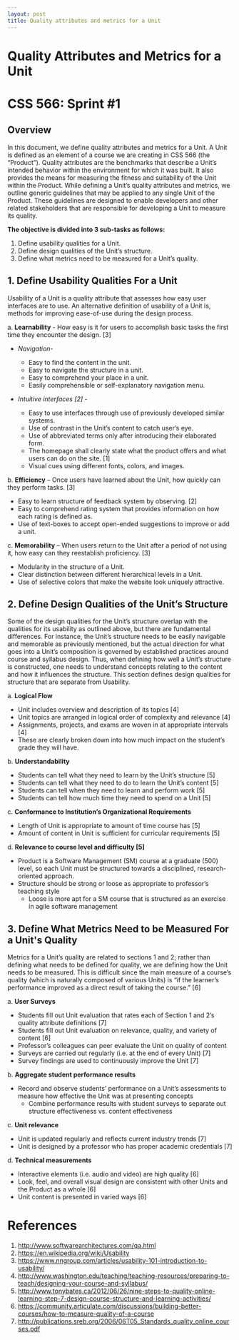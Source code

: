 ```yaml
---
layout: post
title: Quality attributes and metrics for a Unit
---
```



Quality Attributes and Metrics for a Unit
================================

# CSS 566: Sprint #1

## Overview
In this document, we define quality attributes and metrics for a Unit.  A Unit is defined as an element of a course we are creating in CSS 566 (the “Product”). Quality attributes are the benchmarks that describe a Unit’s intended behavior within the environment for which it was built. It also provides the means for measuring the fitness and suitability of the Unit within the Product. While defining a Unit’s quality attributes and metrics, we outline generic guidelines that may be applied to any single Unit of the Product. These guidelines are designed to enable developers and other related stakeholders that are responsible for developing a Unit to measure its quality.  

**The objective is divided into 3 sub-tasks as follows:**
	

 1. Define usability qualities for a Unit.
 2. Define design qualities of the Unit’s structure.
 3. Define what metrics need to be measured for a Unit’s quality.

## 1. Define Usability Qualities For a Unit

Usability of a Unit is a quality attribute that assesses how easy user interfaces are to use. An alternative definition of usability of a Unit is, methods for improving ease-of-use during the design process.

a. **Learnability** - How easy is it for users to accomplish basic tasks the first time they encounter the design. [3]

 - *Navigation-*
	 - Easy to find the content in the unit.
	 - Easy to navigate the structure in a unit. 		
	 - Easy to comprehend your place in a unit.
	 - Easily comprehensible or self-explanatory navigation menu.

 - *Intuitive interfaces [2] -*
	 - Easy to use interfaces through use of previously developed similar systems.
	 - Use of contrast in the Unit’s content to catch user’s eye.
	 - Use of abbreviated terms only after introducing their elaborated form. 
	 - The homepage shall clearly state what the product offers and what users can do on the site. [1]
	 - Visual cues using different fonts, colors, and images.

 
b. **Efficiency** – Once users have learned about the Unit, how quickly can they perform tasks. [3]
	
 - Easy to learn structure of feedback system by observing. [2] 	
 - Easy to comprehend rating system that provides information on how each rating is defined as. 
 - Use of text-boxes to accept open-ended suggestions
   to improve or add a unit.

c. **Memorability** – When users return to the Unit after a period of not using it, how easy can they reestablish proficiency. [3]

 - Modularity in the structure of a Unit. 
 - Clear distinction between different hierarchical levels in a Unit. 
 - Use of selective colors that make the website look uniquely attractive.

## 2. Define Design Qualities of the Unit’s Structure
Some of the design qualities for the Unit’s structure overlap with the qualities for its usability as outlined above, but there are fundamental differences. For instance, the Unit’s structure needs to be easily navigable and memorable as previously mentioned, but the actual direction for what goes into a Unit’s composition is governed by established practices around course and syllabus design. Thus, when defining how well a Unit’s structure is constructed, one needs to understand concepts relating to the content and how it influences the structure. This section defines design qualities for structure that are separate from Usability.
	
a. **Logical Flow**
	

 - Unit includes overview and description of its topics [4] 	
 - Unit topics are arranged in logical order of complexity and relevance [4]
 - 	Assignments, projects, and exams are woven in at appropriate    intervals [4] 	
 - These are clearly broken down into how much impact on
   the student’s grade they will have.

b. **Understandability**
	

 - Students can tell what they need to learn by the Unit’s structure [5]
 - Students can tell what they need to do to learn the Unit’s content [5] 		
 - Students can tell when they need to learn and perform work [5]
 - 	Students can tell how much time they need to spend on a Unit [5]
   
c.  **Conformance to Institution’s Organizational Requirements**
   	
 - Length of Unit is appropriate to amount of time course has [5]
 - Amount of content in Unit is sufficient for curricular requirements  [5]

d. **Relevance to course level and difficulty [5]**

 - Product is a Software Management (SM) course at a graduate (500)   level, so each Unit must be structured towards a disciplined,  research-oriented approach.
 - Structure should be strong or loose as appropriate to professor’s teaching style 
	 - Loose is more apt for a SM course that is structured as an exercise in agile software management


## 3. Define What Metrics Need to be Measured For a Unit's Quality
Metrics for a Unit’s quality are related to sections 1 and 2; rather than defining what needs to be defined for quality, we are defining how the Unit needs to be measured. This is difficult since the main measure of a course’s quality (which is naturally composed of various Units) is “if the learner’s performance improved as a direct result of taking the course.” [6]

a. **User Surveys**

 - Students fill out Unit evaluation that rates each of Section 1 and 2’s quality attribute definitions [7]
 - Students fill out Unit evaluation on relevance, quality, and variety of content [6]
 - Professor’s colleagues can peer evaluate the Unit on quality of content
 - Surveys are carried out regularly (i.e. at the end of every Unit) [7]
 - Survey findings are used to continuously improve the Unit [7]

b. **Aggregate student performance results**

 - Record and observe students’ performance on a Unit’s assessments to measure how effective the Unit was at presenting concepts	
	 - Combine performance results with student surveys to separate out structure effectiveness vs. content effectiveness

c. **Unit relevance**
		
 - Unit is updated regularly and reflects current industry trends [7]
 - Unit is designed by a professor who has proper academic credentials [7]

d. **Technical measurements**
	
 - Interactive elements (i.e. audio and video) are high quality [6]
 - Look, feel, and overall visual design are consistent with other Units and the Product as a whole [6]
 - Unit content is presented in varied ways [6]

		
	



# References
 1. http://www.softwarearchitectures.com/qa.html
 2. https://en.wikipedia.org/wiki/Usability
 3. https://www.nngroup.com/articles/usability-101-introduction-to-usability/
 4. http://www.washington.edu/teaching/teaching-resources/preparing-to-teach/designing-your-course-and-syllabus/
 5. http://www.tonybates.ca/2012/06/26/nine-steps-to-quality-online-learning-step-7-design-course-structure-and-learning-activities/
 6. https://community.articulate.com/discussions/building-better-courses/how-to-measure-quality-of-a-course
 7. http://publications.sreb.org/2006/06T05_Standards_quality_online_courses.pdf


